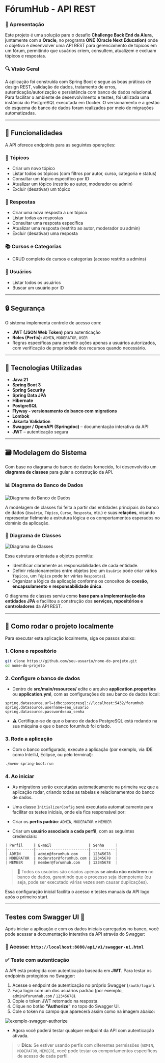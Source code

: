 # FórumHub - API REST 
### 📝 Apresentação
Este projeto é uma solução para o desafio **Challenge Back End da Alura**, juntamente com a **Oracle**, no programa **ONE** **(Oracle Next Education)** onde o objetivo é desenvolver uma API REST para gerenciamento de tópicos em um fórum, permitindo que usuários criem, consultem, atualizem e excluam tópicos e respostas.

###  🔍 Visão Geral
A aplicação foi construída com Spring Boot e segue as boas práticas de design REST, validação de dados, tratamento de erros, autenticação/autorização e persistência com banco de dados relacional. Para facilitar o ambiente de desenvolvimento e testes, foi utilizada uma instância do PostgreSQL executada em Docker. O versionamento e a gestão do esquema do banco de dados foram realizados por meio de migrações automatizadas.

---

## 🚀 Funcionalidades

A API oferece endpoints para as seguintes operações:

### 📌 Tópicos
- Criar um novo tópico
- Listar todos os tópicos (com filtros por autor, curso, categoria e status)
- Consultar um tópico específico por ID
- Atualizar um tópico (restrito ao autor, moderador ou admin)
- Excluir (desativar) um tópico

### 💬 Respostas
- Criar uma nova resposta a um tópico
- Listar todas as respostas
- Consultar uma resposta específica
- Atualizar uma resposta (restrito ao autor, moderador ou admin)
- Excluir (desativar) uma resposta

### 📚 Cursos e Categorias
- CRUD completo de cursos e categorias (acesso restrito a admins)

### 👤 Usuários
- Listar todos os usuários
- Buscar um usuário por ID

---

## 🔒 Segurança

O sistema implementa controle de acesso com:

- **JWT (JSON Web Token)** para autenticação
- **Roles (Perfis)**: `ADMIN`, `MODERATOR`, `USER`
- Regras específicas para permitir ações apenas a usuários autorizados, com verificação de propriedade dos recursos quando necessário.

---

## 🧰 Tecnologias Utilizadas

- **Java 21**
- **Spring Boot 3**
- **Spring Security**
- **Spring Data JPA**
- **Hibernate**
- **PostgreSQL**
- **Flyway - versionamento do banco com migrations**
- **Lombok**
- **Jakarta Validation**
- **Swagger / OpenAPI (Springdoc)** – documentação interativa da API
- **JWT** – autenticação segura

---

## 🗃️ Modelagem do Sistema

Com base no diagrama do banco de dados fornecido, foi desenvolvido um **diagrama de classes** para guiar a construção da API.

### 📊 Diagrama do Banco de Dados
![Diagrama do Banco de Dados](/diagramas/diagrama-banco-de-dados-forumhub.png)

A modelagem de classes foi feita a partir das entidades principais do banco de dados (`Usuário`, `Tópico`, `Curso`, `Resposta`, etc.) e suas **relações**, visando representar fielmente a estrutura lógica e os comportamentos esperados no domínio da aplicação.

### 🧱 Diagrama de Classes
![Diagrama de Classes](/diagramas/forum-hub-diagrama-de-classes.drawio.png)

Essa estrutura orientada a objetos permitiu:

- Identificar claramente as responsabilidades de cada entidade.
- Definir relacionamentos entre objetos (ex: um `Usuário` pode criar vários `Tópicos`, um `Tópico` pode ter várias `Respostas`).
- Organizar a lógica da aplicação conforme os conceitos de **coesão**, **encapsulamento** e **responsabilidade única**.

O diagrama de classes serviu como **base para a implementação das entidades JPA** e facilitou a construção dos **serviços, repositórios e controladores** da API REST.

---

## 🚀 Como rodar o projeto localmente

Para executar esta aplicação localmente, siga os passos abaixo:

### 1. Clone o repositório

```bash
git clone https://github.com/seu-usuario/nome-do-projeto.git
cd nome-do-projeto
```
### 2. Configure o banco de dados

- Dentro de **src/main/resources/** edite o arquivo **application.properties** ou **application.yml**, com as configurações do seu banco de dados local:
```
spring.datasource.url=jdbc:postgresql://localhost:5432/forumhub
spring.datasource.username=seu_usuario
spring.datasource.password=sua_senha
```
- ⚠️ Certifique-se de que o banco de dados PostgreSQL está rodando na sua máquina e que o banco forumhub foi criado.

### 3. Rode a aplicação

- Com o banco configurado, execute a aplicação (por exemplo, via IDE como IntelliJ, Eclipse, ou pelo terminal):
```bash
./mvnw spring-boot:run
```

### 4. Ao iniciar

- As migrations serão executadas automaticamente na primeira vez que a aplicação rodar, criando todas as tabelas e relacionamentos do banco de dados.
- Uma classe `InitializerConfig` será executada automaticamente para facilitar os testes iniciais, onde ela fica responsável por:


- Criar os **perfis padrão**: `ADMIN`, `MODERATOR` e `MEMBER`
- Criar um **usuário associado a cada perfil**, com as seguintes credenciais:

```
| Perfil     | E-mail                 | Senha     |
|------------|------------------------|-----------|
| ADMIN      | admin@forumhub.com     | 12345678  |
| MODERATOR  | moderator@forumhub.com | 12345678  |
| MEMBER     | member@forumhub.com    | 12345678  |
```

> 🔐 Todos os usuários são criados apenas **se ainda não existirem** no banco de dados, garantindo que o processo seja idempotente (ou seja, pode ser executado várias vezes sem causar duplicações).

Essa configuração inicial facilita o acesso e testes manuais da API logo após o primeiro start.

---

## Testes com Swagger UI 🧪

Após iniciar a aplicação e com os dados iniciais carregados no banco, você pode acessar a documentação interativa da API através do Swagger:

### 🔗 Acesse: `http://localhost:8080/api/v1/swagger-ui.html`

### ✅ Teste com autenticação

A API está protegida com autenticação baseada em **JWT**. Para testar os endpoints protegidos no Swagger:

1. Acesse o endpoint de autenticação no próprio Swagger (`/auth/login`).
2. Faça login com um dos usuários padrão (por exemplo, `admin@forumhub.com` / `12345678`).
3. Copie o token JWT retornado na resposta.
4. Clique no botão **"Authorize"** no topo do Swagger UI.
5. Cole o token no campo que aparecerá assim como na imagem abaixo:

![exemplo-swagger-authorize](screenshots/exemplo-swagger-authorize.png)

- Agora você poderá testar qualquer endpoint da API com autenticação ativada.

> 💡 **Dica:** Se estiver usando perfis com diferentes permissões (`ADMIN`, `MODERATOR`, `MEMBER`), você pode testar os comportamentos específicos de acesso de cada perfil.

